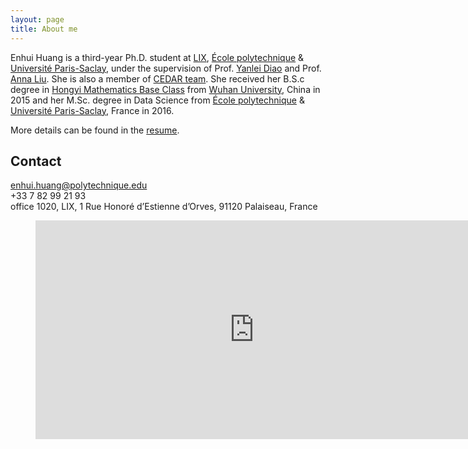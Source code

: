 ```yaml
---
layout: page
title: About me
---
```

Enhui Huang is a third-year Ph.D. student at [LIX](https://www.lix.polytechnique.fr/), [École polytechnique](https://www.polytechnique.edu/en) & [Université Paris-Saclay](https://www.universite-paris-saclay.fr/en), under the supervision of Prof. [Yanlei Diao](http://www.lix.polytechnique.fr/~yanlei.diao/) and Prof. [Anna Liu](http://people.math.umass.edu/~anna/). She is also a member of [CEDAR team](https://team.inria.fr/cedar/). She received her B.S.c degree in [Hongyi Mathematics Base Class](http://202.114.70.140/Englishversion/) from [Wuhan University](http://en.whu.edu.cn/), China in 2015 and her M.Sc. degree in Data Science from [École polytechnique](https://www.polytechnique.edu/en) & [Université Paris-Saclay](https://www.universite-paris-saclay.fr/en), France in 2016.

More details can be found in the [resume](resume/CV-Enhui_HUANG-en.pdf).

## Contact  
 <i class="fas fa-envelope fa-2x"></i> enhui.huang@polytechnique.edu  
 <i class="fas fa-phone fa-2x"></i> +33 7 82 99 21 93  
 <i class="fas fa-map-marked-alt fa-2x"></i> office 1020, LIX, 1 Rue Honoré d’Estienne d’Orves, 91120 Palaiseau, France

 <figure>
<iframe src="https://www.google.com/maps/embed?pb=!1m18!1m12!1m3!1d2632.530652398582!2d2.2033549153353897!3d48.71445121878533!2m3!1f0!2f0!3f0!3m2!1i1024!2i768!4f13.1!3m3!1m2!1s0x47e6789394d82f59%3A0xcf94d20780385684!2sLaboratoire+d&#39;informatique+de+l&#39;%C3%89cole+Polytechnique+(LIX)!5e0!3m2!1sen!2sfr!4v1542062033641" width="700" height="350" frameborder="0" style="border:0" allowfullscreen></iframe>
 </figure>


<head> 
    <script defer src="https://use.fontawesome.com/releases/v5.5.0/js/all.js"></script> 
    <script defer src="https://use.fontawesome.com/releases/v5.5.0/js/v4-shims.js"></script> 
</head> 
<link rel="stylesheet" href="https://use.fontawesome.com/releases/v5.5.0/css/all.css">

